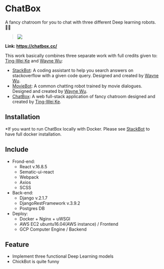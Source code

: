 # ChatBox

A fancy chatroom for you to chat with three different Deep learning robots. 🤖🤖
> ![](https://i.imgur.com/8h0mqfq.jpg)

**Link: https://chatbox.cc/**

This work basically combines three separate work with full credits given to: <br> 
[Ting-Wei Ke](https://github.com/TIngWeiKe) and [Wayne Wu](https://github.com/waynewu6250): <br>

* [StackBot](https://github.com/waynewu6250/ML_DL_Projects/tree/master/1.StackBot-on-telegram): A coding assistant to help you search answers on stackoverflow with a given code query. Designed and created by [Wayne Wu](https://github.com/waynewu6250).
* [MovieBot](https://github.com/waynewu6250/ML_DL_Projects/tree/master/2.Movie-bot-pytorch): A common chatting robot trained by movie dialogues. Designed and created by [Wayne Wu](https://github.com/waynewu6250).
* [ChatBox](https://github.com/TIngWeiKe/ChatBox): A web full-stack application of fancy chatroom designed and created by [Ting-Wei Ke](https://github.com/TIngWeiKe).

## Installation
*If you want to run ChatBox locally with Docker. Please see [StackBot](https://github.com/waynewu6250/ML_DL_Projects/tree/master/1.StackBot-on-telegram) to have full docker installation.


## Include
* Frond-end:
    * React v.16.8.5
    * Sematic-ui-react 
    * Webpack
    * Axios
    * SCSS
* Back-end:
    * Django v.2.1.7
    * DjangoRestFramework v.3.9.2
    * Postgres DB
* Deploy:
    * Docker + Nginx + uWSGI 
    * AWS EC2 ubuntu16.04(AWS instance) / Frontend
    * GCP Computer Engine / Backend
    

## Feature
   * Implement three functional Deep Learning models 
   * ChickBot is quite funny

